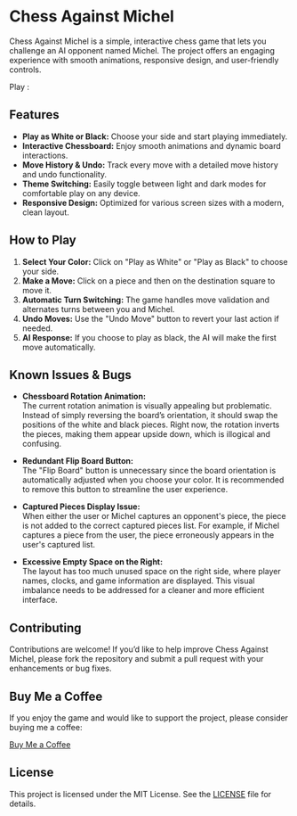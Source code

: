 # Chess Against Michel

Chess Against Michel is a simple, interactive chess game that lets you challenge an AI opponent named Michel. The project offers an engaging experience with smooth animations, responsive design, and user-friendly controls.

Play : 

## Features

- **Play as White or Black:** Choose your side and start playing immediately.  
- **Interactive Chessboard:** Enjoy smooth animations and dynamic board interactions.  
- **Move History & Undo:** Track every move with a detailed move history and undo functionality.  
- **Theme Switching:** Easily toggle between light and dark modes for comfortable play on any device.  
- **Responsive Design:** Optimized for various screen sizes with a modern, clean layout.

## How to Play

1. **Select Your Color:** Click on "Play as White" or "Play as Black" to choose your side.
2. **Make a Move:** Click on a piece and then on the destination square to move it.
3. **Automatic Turn Switching:** The game handles move validation and alternates turns between you and Michel.
4. **Undo Moves:** Use the "Undo Move" button to revert your last action if needed.
5. **AI Response:** If you choose to play as black, the AI will make the first move automatically.

## Known Issues & Bugs

- **Chessboard Rotation Animation:**  
  The current rotation animation is visually appealing but problematic. Instead of simply reversing the board’s orientation, it should swap the positions of the white and black pieces. Right now, the rotation inverts the pieces, making them appear upside down, which is illogical and confusing.

- **Redundant Flip Board Button:**  
  The "Flip Board" button is unnecessary since the board orientation is automatically adjusted when you choose your color. It is recommended to remove this button to streamline the user experience.

- **Captured Pieces Display Issue:**  
  When either the user or Michel captures an opponent's piece, the piece is not added to the correct captured pieces list. For example, if Michel captures a piece from the user, the piece erroneously appears in the user's captured list.

- **Excessive Empty Space on the Right:**  
  The layout has too much unused space on the right side, where player names, clocks, and game information are displayed. This visual imbalance needs to be addressed for a cleaner and more efficient interface.

## Contributing

Contributions are welcome! If you’d like to help improve Chess Against Michel, please fork the repository and submit a pull request with your enhancements or bug fixes.

## Buy Me a Coffee

If you enjoy the game and would like to support the project, please consider buying me a coffee:

[Buy Me a Coffee](https://buymeacoffee.com/sniteur)

## License

This project is licensed under the MIT License. See the [LICENSE](LICENSE) file for details.